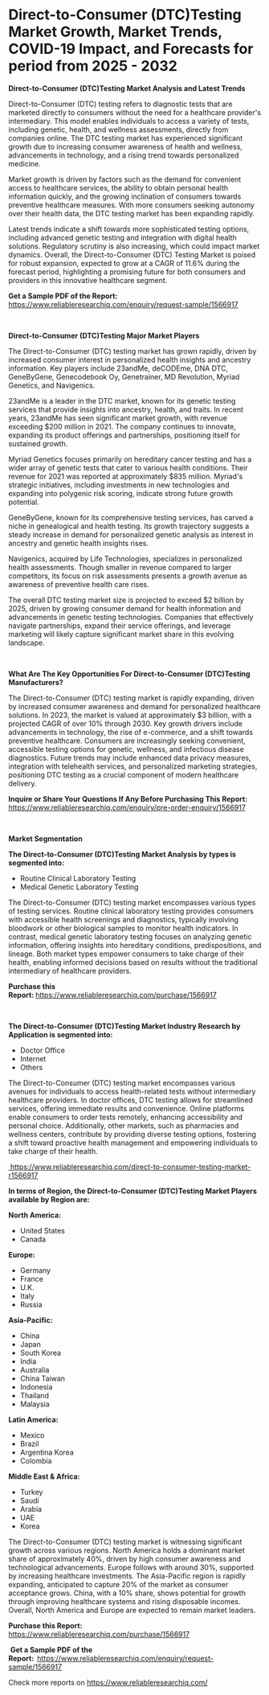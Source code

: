 <p><h1>Direct-to-Consumer (DTC)Testing Market Growth, Market Trends, COVID-19 Impact, and Forecasts for period from 2025 - 2032</h1></p><p><strong>Direct-to-Consumer (DTC)Testing Market Analysis and Latest Trends</strong></p>
<p><p>Direct-to-Consumer (DTC) testing refers to diagnostic tests that are marketed directly to consumers without the need for a healthcare provider's intermediary. This model enables individuals to access a variety of tests, including genetic, health, and wellness assessments, directly from companies online. The DTC testing market has experienced significant growth due to increasing consumer awareness of health and wellness, advancements in technology, and a rising trend towards personalized medicine.</p><p>Market growth is driven by factors such as the demand for convenient access to healthcare services, the ability to obtain personal health information quickly, and the growing inclination of consumers towards preventive healthcare measures. With more consumers seeking autonomy over their health data, the DTC testing market has been expanding rapidly.</p><p>Latest trends indicate a shift towards more sophisticated testing options, including advanced genetic testing and integration with digital health solutions. Regulatory scrutiny is also increasing, which could impact market dynamics. Overall, the Direct-to-Consumer (DTC) Testing Market is poised for robust expansion, expected to grow at a CAGR of 11.6% during the forecast period, highlighting a promising future for both consumers and providers in this innovative healthcare segment.</p></p>
<p><strong>Get a Sample PDF of the Report:&nbsp;</strong> <a href="https://www.reliableresearchiq.com/enquiry/request-sample/1566917?utm_campaign=3128&utm_medium=2&utm_source=Github&utm_content=ia&utm_term=22032025&utm_id=direct-to-consumer-dtctesting">https://www.reliableresearchiq.com/enquiry/request-sample/1566917</a></p>
<p>&nbsp;</p>
<p><strong>Direct-to-Consumer (DTC)Testing Major Market Players</strong></p>
<p><p>The Direct-to-Consumer (DTC) testing market has grown rapidly, driven by increased consumer interest in personalized health insights and ancestry information. Key players include 23andMe, deCODEme, DNA DTC, GeneByGene, Genecodebook Oy, Genetrainer, MD Revolution, Myriad Genetics, and Navigenics.</p><p>23andMe is a leader in the DTC market, known for its genetic testing services that provide insights into ancestry, health, and traits. In recent years, 23andMe has seen significant market growth, with revenue exceeding $200 million in 2021. The company continues to innovate, expanding its product offerings and partnerships, positioning itself for sustained growth.</p><p>Myriad Genetics focuses primarily on hereditary cancer testing and has a wider array of genetic tests that cater to various health conditions. Their revenue for 2021 was reported at approximately $835 million. Myriad's strategic initiatives, including investments in new technologies and expanding into polygenic risk scoring, indicate strong future growth potential.</p><p>GeneByGene, known for its comprehensive testing services, has carved a niche in genealogical and health testing. Its growth trajectory suggests a steady increase in demand for personalized genetic analysis as interest in ancestry and genetic health insights rises.</p><p>Navigenics, acquired by Life Technologies, specializes in personalized health assessments. Though smaller in revenue compared to larger competitors, its focus on risk assessments presents a growth avenue as awareness of preventive health care rises.</p><p>The overall DTC testing market size is projected to exceed $2 billion by 2025, driven by growing consumer demand for health information and advancements in genetic testing technologies. Companies that effectively navigate partnerships, expand their service offerings, and leverage marketing will likely capture significant market share in this evolving landscape.</p></p>
<p>&nbsp;</p>
<p><strong>What Are The Key Opportunities For Direct-to-Consumer (DTC)Testing Manufacturers?</strong></p>
<p><p>The Direct-to-Consumer (DTC) testing market is rapidly expanding, driven by increased consumer awareness and demand for personalized healthcare solutions. In 2023, the market is valued at approximately $3 billion, with a projected CAGR of over 10% through 2030. Key growth drivers include advancements in technology, the rise of e-commerce, and a shift towards preventive healthcare. Consumers are increasingly seeking convenient, accessible testing options for genetic, wellness, and infectious disease diagnostics. Future trends may include enhanced data privacy measures, integration with telehealth services, and personalized marketing strategies, positioning DTC testing as a crucial component of modern healthcare delivery.</p></p>
<p><strong>Inquire or Share Your Questions If Any Before Purchasing This Report:</strong> <a href="https://www.reliableresearchiq.com/enquiry/pre-order-enquiry/1566917?utm_campaign=3128&utm_medium=2&utm_source=Github&utm_content=ia&utm_term=22032025&utm_id=direct-to-consumer-dtctesting">https://www.reliableresearchiq.com/enquiry/pre-order-enquiry/1566917</a></p>
<p>&nbsp;</p>
<p><strong>Market Segmentation</strong></p>
<p><strong>The Direct-to-Consumer (DTC)Testing Market Analysis by types is segmented into:</strong></p>
<p><ul><li>Routine Clinical Laboratory Testing</li><li>Medical Genetic Laboratory Testing</li></ul></p>
<p><p>The Direct-to-Consumer (DTC) testing market encompasses various types of testing services. Routine clinical laboratory testing provides consumers with accessible health screenings and diagnostics, typically involving bloodwork or other biological samples to monitor health indicators. In contrast, medical genetic laboratory testing focuses on analyzing genetic information, offering insights into hereditary conditions, predispositions, and lineage. Both market types empower consumers to take charge of their health, enabling informed decisions based on results without the traditional intermediary of healthcare providers.</p></p>
<p><strong>Purchase this Report:&nbsp;</strong><a href="https://www.reliableresearchiq.com/purchase/1566917?utm_campaign=3128&utm_medium=2&utm_source=Github&utm_content=ia&utm_term=22032025&utm_id=direct-to-consumer-dtctesting">https://www.reliableresearchiq.com/purchase/1566917</a></p>
<p>&nbsp;</p>
<p><strong>The Direct-to-Consumer (DTC)Testing Market Industry Research by Application is segmented into:</strong></p>
<p><ul><li>Doctor Office</li><li>Internet</li><li>Others</li></ul></p>
<p><p>The Direct-to-Consumer (DTC) testing market encompasses various avenues for individuals to access health-related tests without intermediary healthcare providers. In doctor offices, DTC testing allows for streamlined services, offering immediate results and convenience. Online platforms enable consumers to order tests remotely, enhancing accessibility and personal choice. Additionally, other markets, such as pharmacies and wellness centers, contribute by providing diverse testing options, fostering a shift toward proactive health management and empowering individuals to take charge of their health.</p></p>
<p><a href="https://www.reliableresearchiq.com/direct-to-consumer-testing-market-r1566917?utm_campaign=3128&utm_medium=2&utm_source=Github&utm_content=ia&utm_term=22032025&utm_id=direct-to-consumer-dtctesting">&nbsp;https://www.reliableresearchiq.com/direct-to-consumer-testing-market-r1566917</a></p>
<p><strong>In terms of Region, the Direct-to-Consumer (DTC)Testing Market Players available by Region are:</strong></p>
<p>
    <p> <strong> North America: </strong>
        <ul>
            <li>United States</li>
            <li>Canada</li>
        </ul>
        </p> 
    <p> <strong> Europe: </strong>
        <ul>
            <li>Germany</li>
            <li>France</li>
            <li>U.K.</li>
            <li>Italy</li>
            <li>Russia</li>
        </ul>
        </p> 
    <p> <strong> Asia-Pacific: </strong>
        <ul>
            <li>China</li>
            <li>Japan</li>
            <li>South Korea</li>
            <li>India</li>
            <li>Australia</li>
            <li>China Taiwan</li>
            <li>Indonesia</li>
            <li>Thailand</li>
            <li>Malaysia</li>
        </ul>
        </p> 
    <p> <strong> Latin America: </strong>
        <ul>
            <li>Mexico</li>
            <li>Brazil</li>
            <li>Argentina Korea</li>
            <li>Colombia</li>
        </ul>
        </p> 
    <p> <strong> Middle East & Africa: </strong>
        <ul>
            <li>Turkey</li>
            <li>Saudi</li>
            <li>Arabia</li>
            <li>UAE</li>
            <li>Korea</li>
        </ul>
    </p>
    </p>
<p><p>The Direct-to-Consumer (DTC) testing market is witnessing significant growth across various regions. North America holds a dominant market share of approximately 40%, driven by high consumer awareness and technological advancements. Europe follows with around 30%, supported by increasing healthcare investments. The Asia-Pacific region is rapidly expanding, anticipated to capture 20% of the market as consumer acceptance grows. China, with a 10% share, shows potential for growth through improving healthcare systems and rising disposable incomes. Overall, North America and Europe are expected to remain market leaders.</p></p>
<p><strong>Purchase this Report: </strong><a href="https://www.reliableresearchiq.com/purchase/1566917?utm_campaign=3128&utm_medium=2&utm_source=Github&utm_content=ia&utm_term=22032025&utm_id=direct-to-consumer-dtctesting">https://www.reliableresearchiq.com/purchase/1566917</a></p>
<p>&nbsp;<strong>Get a Sample PDF of the Report:&nbsp;&nbsp;</strong><a href="https://www.reliableresearchiq.com/enquiry/request-sample/1566917?utm_campaign=3128&utm_medium=2&utm_source=Github&utm_content=ia&utm_term=22032025&utm_id=direct-to-consumer-dtctesting">https://www.reliableresearchiq.com/enquiry/request-sample/1566917</a></p>
<p><strong></strong></p>
<p>Check more reports on <a href="https://www.reliableresearchiq.com/?utm_campaign=3128&utm_medium=2&utm_source=Github&utm_content=ia&utm_term=22032025&utm_id=direct-to-consumer-dtctesting">https://www.reliableresearchiq.com/</a></p>